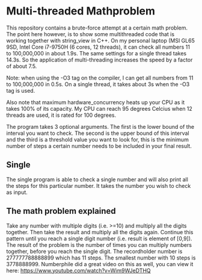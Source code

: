 # Multi-threaded Mathproblem
This repository contains a brute-force attempt at a certain math problem. The point here however, is to show some multithreaded code
that is working together with string_view in C++. On my personal laptop (MSI GL65 9SD, Intel Core i7-9750H (6 cores, 12 threads), it 
can check all numbers 11 to 100,000,000 in about 1.9s. The same settings for a single thread takes 14.3s. So the application of
multi-threading increases the speed by a factor of about 7.5.

Note: when using the -O3 tag on the compiler, I can get all numbers from 11 to 100,000,000 in 0.5s. On a single thread, it takes about
3s when the -O3 tag is used.

Also note that maximum hardware_concurrency heats up your CPU as it takes 100% of its capacity. My CPU can reach 95 degrees Celcius
when 12 threads are used, it is rated for 100 degrees.

The program takes 3 optional arguments. The first is the lower bound of the interval you want to check. The second is the upper bound of 
this interval and the third is a threshold value you want to look for, this is the minimum number of steps a certain number needs to be 
included in your final result.

## Single
The single program is able to check a single number and will also print all the steps for this particular number. It takes the number
you wish to check as input.

## The math problem explained
Take any number with multiple digits (i.e. >=10) and multiply all the digits together. Then take the result and multiply all the digits 
again. Continue this pattern until you reach a single digit number (i.e. result is element of [0,9]). The result of the problem is the
number of times you can multiply numbers together, before you reach the single digit.
The recordholder number is 277777788888899 which has 11 steps.
The smallest number with 10 steps is 3778888999.
Numberphile did a great video on this as well, you can view it here: https://www.youtube.com/watch?v=Wim9WJeDTHQ